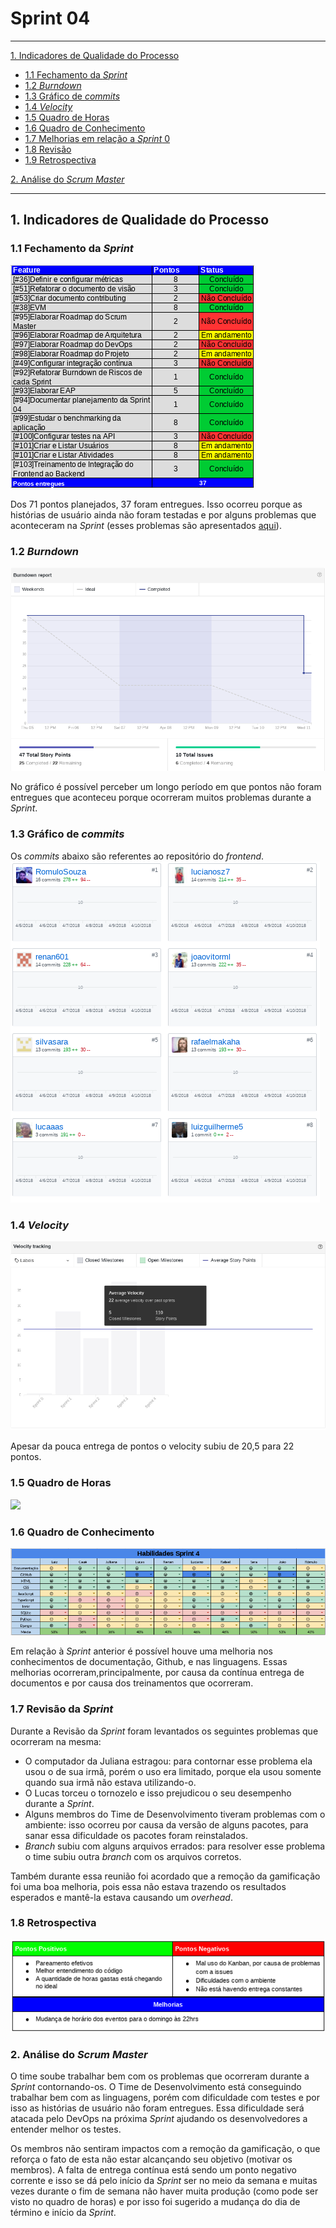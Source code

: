 # Sprint 04
------

[1. Indicadores de Qualidade do Processo](#1-indicadores-de-qualidade-do-processo)

* [1.1 Fechamento da _Sprint_](#11-fechamento-da-sprint)
* [1.2 _Burndown_](#12-burndown)
* [1.3 Gráfico de _commits_](#13-grafico-de-commits)
* [1.4 _Velocity_](#14-velocity)
* [1.5 Quadro de Horas](#15-quadro-de-horas)
* [1.6 Quadro de Conhecimento](#16-quadro-de-conhecimento)
* [1.7 Melhorias em relação a _Sprint_ 0](#17-melhorias-em-relação-a-sprint-0)
* [1.8 Revisão](#18-revisao-da-sprint)
* [1.9 Retrospectiva](#19-retrospectiva)

[2. Análise do _Scrum Master_](#2-análise-do-scrum-master)  


------

## 1. Indicadores de Qualidade do Processo

### 1.1 Fechamento da _Sprint_
![](../images/results_sprint4.png)

Dos 71 pontos planejados, 37 foram entregues. Isso ocorreu porque as histórias de usuário ainda não foram testadas e por alguns problemas que aconteceram na _Sprint_ (esses problemas são apresentados [aqui](#18-revisao-da-sprint)).

### 1.2 _Burndown_

![](../images/burndown_sprint4.png)

No gráfico é possível perceber um longo período em que pontos não foram entregues que aconteceu porque ocorreram muitos problemas durante a _Sprint_.

### 1.3 Gráfico de _commits_
Os _commits_ abaixo são referentes ao repositório do _frontend_.
![](../images/commits_frontend_sprint4.png)

### 1.4 _Velocity_

![](../images/velocity_sprint4.png)

Apesar da pouca entrega de pontos o velocity subiu de 20,5 para 22 pontos.

### 1.5 Quadro de Horas
![](../images/timetable_sprint4.png)

### 1.6 Quadro de Conhecimento
![](../images/knowledge_framework_sprint4.png)

Em relação à _Sprint_ anterior é possível houve uma melhoria nos conhecimentos de documentação, Github, e nas linguagens. Essas melhorias
ocorreram,principalmente, por causa da contínua entrega de documentos e por causa dos treinamentos que ocorreram.

### 1.7 Revisão da _Sprint_

Durante a Revisão da _Sprint_ foram levantados os seguintes problemas que ocorreram na mesma:  
* O computador da Juliana estragou: para contornar esse problema ela usou o de sua irmã, porém o uso era limitado, porque ela usou somente quando sua irmã não estava utilizando-o.
* O Lucas torceu o tornozelo e isso prejudicou o seu desempenho durante a _Sprint_.
* Alguns membros do Time de Desenvolvimento tiveram problemas com o ambiente: isso ocorreu por causa da versão de alguns pacotes, para sanar essa dificuldade os pacotes foram reinstalados.
* _Branch_ subiu com alguns arquivos errados: para resolver esse problema o time subiu outra _branch_ com os arquivos corretos.

Também durante essa reunião foi acordado que a remoção da gamificação foi uma boa melhoria, pois essa não estava trazendo os resultados esperados e mantê-la estava causando um _overhead_.

### 1.8 Retrospectiva

![](../images/retrospective_sprint4.png)

### 2. Análise do _Scrum Master_

O time soube trabalhar bem com os problemas que ocorreram durante a _Sprint_ contornando-os. O Time de Desenvolvimento está conseguindo trabalhar bem com as linguagens, porém com dificuldade com testes e por isso as histórias de usuário não foram entregues. Essa dificuldade será atacada pelo DevOps na próxima _Sprint_ ajudando os desenvolvedores a entender melhor os testes.

Os membros não sentiram impactos com a remoção da gamificação, o que reforça o fato de esta não estar alcançando seu objetivo (motivar os membros). A falta de entrega contínua está sendo um ponto negativo corrente e isso se dá pelo início da _Sprint_ ser no meio da semana e muitas vezes durante o fim de semana não haver muita produção (como pode ser visto no quadro de horas) e por isso foi sugerido a mudança do dia de término e início da _Sprint_.
